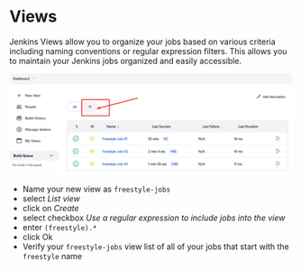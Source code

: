 # Views

Jenkins Views allow you to organize your jobs based on various criteria including naming conventions or regular expression filters. This allows you to maintain your Jenkins jobs organized and easily accessible. 

![](/imgs/views.png)

- Name your new view as `freestyle-jobs`
- select _List view_
- click on _Create_
- select checkbox _Use a regular expression to include jobs into the view_
- enter `(freestyle).*`
- click Ok
- Verify your `freestyle-jobs` view list of all of your jobs that start with the `freestyle` name